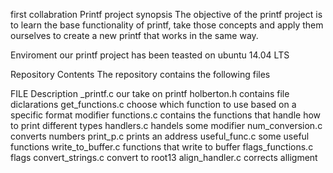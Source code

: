 first collabration Printf project synopsis The objective of the printf project is to learn the base functionality of printf, take those concepts and apply them ourselves to create a new printf that works in the same way.



Enviroment our printf project has been teasted on ubuntu 14.04 LTS



Repository Contents The repository contains the following files



FILE Description _printf.c our take on printf holberton.h contains file diclarations get_functions.c choose which function to use based on a specific format modifier functions.c contains the functions that handle how to print different types handlers.c handels some modifier num_conversion.c converts numbers print_p.c prints an address useful_func.c some useful functions write_to_buffer.c functions that write to buffer flags_functions.c flags convert_strings.c convert to root13 align_handler.c corrects alligment
